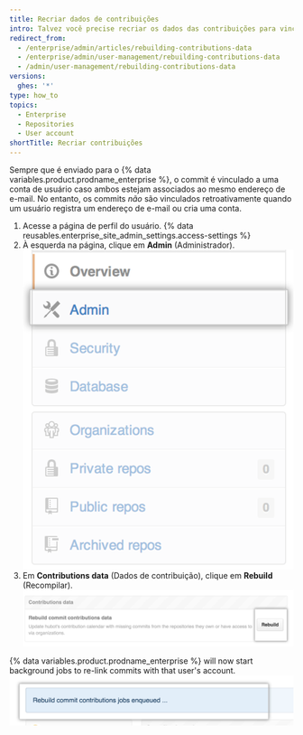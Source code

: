 ```yaml
---
title: Recriar dados de contribuições
intro: Talvez você precise recriar os dados das contribuições para vincular os commits existentes a uma conta de usuário.
redirect_from:
  - /enterprise/admin/articles/rebuilding-contributions-data
  - /enterprise/admin/user-management/rebuilding-contributions-data
  - /admin/user-management/rebuilding-contributions-data
versions:
  ghes: '*'
type: how_to
topics:
  - Enterprise
  - Repositories
  - User account
shortTitle: Recriar contribuições
---
```


Sempre que é enviado para o {% data variables.product.prodname_enterprise %}, o commit é vinculado a uma conta de usuário caso ambos estejam associados ao mesmo endereço de e-mail. No entanto, os commits *não* são vinculados retroativamente quando um usuário registra um endereço de e-mail ou cria uma conta.

1. Acesse a página de perfil do usuário.
{% data reusables.enterprise_site_admin_settings.access-settings %}
3. À esquerda na página, clique em **Admin** (Administrador). ![Guia Admin (Administrador)](/assets/images/enterprise/site-admin-settings/admin-tab.png)
4. Em **Contributions data** (Dados de contribuição), clique em **Rebuild** (Recompilar). ![Botão Rebuild (Recompilar)](/assets/images/enterprise/site-admin-settings/rebuild-button.png)

{% data variables.product.prodname_enterprise %} will now start background jobs to re-link commits with that user's account.
  ![Trabalhos recompilados em fila](/assets/images/enterprise/site-admin-settings/rebuild-jobs.png)
